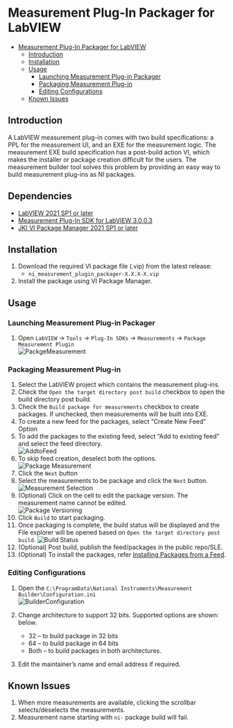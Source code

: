 # Measurement Plug-In Packager for LabVIEW

- [Measurement Plug-In Packager for LabVIEW](#measurement-plug-in-packager-for-labview)
  - [Introduction](#introduction)
  - [Installation](#installation)
  - [Usage](#usage)
    - [Launching Measurement Plug-in Packager](#launching-measurement-plug-in-packager)
    - [Packaging Measurement Plug-in](#packaging-measurement-plug-in)
    - [Editing Configurations](#editing-configurations)
  - [Known Issues](#known-issues)

## Introduction

A LabVIEW measurement plug-in comes with two build specifications: a PPL for the measurement UI, and an EXE for the measurement logic. The measurement EXE build specification has a post-build action VI, which makes the installer or package creation difficult for the users. The measurement builder tool solves this problem by providing an easy way to build measurement plug-ins as NI packages.

## Dependencies

- [LabVIEW 2021 SP1 or later](https://www.ni.com/en/support/downloads/software-products/download.labview.html#443865)
- [Measurement Plug-In SDK for LabVIEW 3.0.0.3](https://github.com/ni/measurement-plugin-labview/releases/tag/v3.0.0.3)
- [JKI VI Package Manager 2021 SP1 or later](https://www.ni.com/en/support/downloads/tools-network/download.jki-vi-package-manager.html#443251)

## Installation

1. Download the required VI package file (.vip) from the latest release:
    - `ni_measurement_plugin_packager-X.X.X-X.vip`
2. Install the package using VI Package Manager.

## Usage

### Launching Measurement Plug-in Packager

1. Open `LabVIEW` → `Tools` → `Plug-In SDKs` → `Measurements` → `Package Measurement Plugin`  
    ![PackgeMeasurement](./docs/Measurement%20Builder%20HLD/PackageMeasurement.png)

### Packaging Measurement Plug-in

1. Select the LabVIEW project which contains the measurement plug-ins.
2. Check the `Open the target directory post build` checkbox to open the build directory post build.
3. Check the `Build package for measurements` checkbox to create packages. If unchecked, then measurements will be built into EXE.
4. To create a new feed for the packages, select “Create New Feed” Option
5. To add the packages to the existing feed, select “Add to existing feed” and select the feed directory.  
    ![AddtoFeed](./docs/Measurement%20Builder%20HLD/AddtoFeed.png)
6. To skip feed creation, deselect both the options.  
    ![Package Measurement](./docs/Measurement%20Builder%20HLD/PackageMeasurement.png)
7. Click the `Next` button
8. Select the measurements to be package and click the `Next` button.  
    ![Measurement Selection](./docs/Measurement%20Builder%20HLD/Measurement_Selection.png)
9. (Optional) Click on the cell to edit the package version. The measurement name cannot be edited.  
    ![Package Versioning](./docs/Measurement%20Builder%20HLD/Package_Versioning.png)
10. Click `Build` to start packaging.
11. Once packaging is complete, the build status will be displayed and the File explorer will be opened based on `Open the target directory post build`.
    ![Build Status](./docs/Measurement%20Builder%20HLD/Build_Status.png)
12. (Optional) Post build, publish the feed/packages in the public repo/SLE.
13. (Optional) To install the packages, refer [Installing Packages from a Feed](https://www.ni.com/docs/en-US/bundle/package-manager/page/install-packages-from-feed.html#:~:text=In%20the%20Add%20feed%20dialog,to%20view%20all%20available%20packages).

### Editing Configurations

1. Open the `C:\ProgramData\National Instruments\Measurement
Builder\Configuration.ini`  
    ![BuilderConfiguration](./docs/Measurement%20Builder%20HLD/BuilderConfiguration.png)

2. Change architecture to support 32 bits. Supported options are shown:
below.
    - 32 – to build package in 32 bits
    - 64 – to build package in 64 bits
    - Both – to build packages in both architectures.
3. Edit the maintainer’s name and email address if required.

## Known Issues

1. When more measurements are available, clicking the scrollbar selects/deselects the measurements.
2. Measurement name starting with `ni-` package build will fail.
